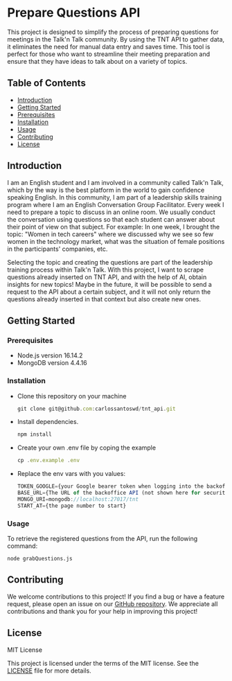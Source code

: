 # Prepare Questions API

This project is designed to simplify the process of preparing questions for meetings in the Talk'n Talk community. By using the TNT API to gather data, it eliminates the need for manual data entry and saves time. This tool is perfect for those who want to streamline their meeting preparation and ensure that they have ideas to talk about on a variety of topics.

## Table of Contents

- [Introduction](https://github.com/carlossantoswd/tnt_api#introduction)
- [Getting Started](https://github.com/carlossantoswd/tnt_api#getting-started)
- [Prerequisites](https://github.com/carlossantoswd/tnt_api#prerequisites)
- [Installation](https://github.com/carlossantoswd/tnt_api#installation)
- [Usage](https://github.com/carlossantoswd/tnt_api#usage)
- [Contributing](https://github.com/carlossantoswd/tnt_api#contributing)
- [License](https://github.com/carlossantoswd/tnt_api#license)

## Introduction

I am an English student and I am involved in a community called Talk'n Talk, which by the way is the best platform in the world to gain confidence speaking English. In this community, I am part of a leadership skills training program where I am an English Conversation Group Facilitator. Every week I need to prepare a topic to discuss in an online room. We usually conduct the conversation using questions so that each student can answer about their point of view on that subject. For example: In one week, I brought the topic: "Women in tech careers" where we discussed why we see so few women in the technology market, what was the situation of female positions in the participants' companies, etc.

Selecting the topic and creating the questions are part of the leadership training process within Talk'n Talk. With this project, I want to scrape questions already inserted on TNT API, and with the help of AI, obtain insights for new topics! Maybe in the future, it will be possible to send a request to the API about a certain subject, and it will not only return the questions already inserted in that context but also create new ones.

## Getting Started

### Prerequisites

- Node.js version 16.14.2
- MongoDB version 4.4.16

### Installation

- Clone this repository on your machine
    
    ```jsx
    git clone git@github.com:carlossantoswd/tnt_api.git
    ```
    
- Install dependencies.
    
    ```jsx
    npm install
    ```
    
- Create your own .env file by coping the example
    
    ```jsx
    cp .env.example .env
    ```
    
- Replace the env vars with you values:
    
    ```jsx
    TOKEN_GOOGLE={your Google bearer token when logging into the backoffice}
    BASE_URL={The URL of the backoffice API (not shown here for security reasons)}
    MONGO_URI=mongodb://localhost:27017/tnt
    START_AT={the page number to start}
    ```
    

### Usage

To retrieve the registered questions from the API, run the following command:

```
node grabQuestions.js
```

## Contributing

We welcome contributions to this project! If you find a bug or have a feature request, please open an issue on our [GitHub repository](https://github.com/carlossantoswd/tnt_api). We appreciate all contributions and thank you for your help in improving this project!

## License

MIT License

This project is licensed under the terms of the MIT license. See the [LICENSE](<https://github.com/carlossantoswd/tnt_api/blob/main/LICENSE>) file for more details.
